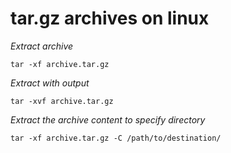 # tar.gz archives on linux

*Extract archive*

```
tar -xf archive.tar.gz
```

*Extract with output*
```
tar -xvf archive.tar.gz
```

*Extract the archive content to specify directory*
```
tar -xf archive.tar.gz -C /path/to/destination/ 
```
